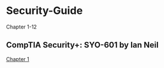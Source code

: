 # Security-Guide

Chapter 1-12 

## CompTIA Security+: SYO-601 by Ian Neil

[Chapter 1](https://github.com/joshuafisher150/Security-Guide/blob/main/Chapter%201.md) 
